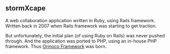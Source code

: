 ## stormXcape

A web collaboration application written in Ruby, using Rails framework.
Written back in 2007 when Rails framework was starting to get traction.

But unfortunately, the initial plan (of using Ruby on Rails) was never pushed through.
And the application was ported to PHP, using an in-house PHP framework.
Thus [Orinoco Framework](https://github.com/rawswift/Orinoco-Framework) was born.
